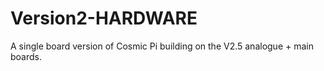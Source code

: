 # Version2-HARDWARE
A single board version of Cosmic Pi building on the V2.5 analogue + main boards.
